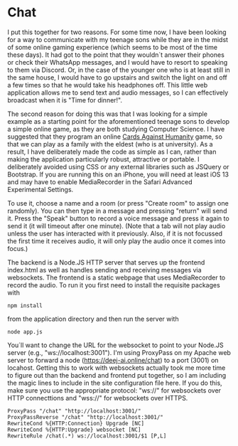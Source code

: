 # Chat

I put this together for two reasons. For some time now, I have been looking for a way to communicate with my teenage sons while they are in the midst of some online gaming experience (which seems to be most of the time these days). It had got to the point that they wouldn´t answer their phones or check their WhatsApp messages, and I would have to resort to speaking to them via Discord. Or, in the case of the younger one who is at least still in the same house, I would have to go upstairs and switch the light on and off a few times so that he would take his headphones off. This little web application allows me to send text and audio messages, so I can effectively broadcast when it is "Time for dinner!".

The second reason for doing this was that I was looking for a simple example as a starting point for the aforementioned teenage sons to develop a simple online game, as they are both studying Computer Science. I have suggested that they program an online [Cards Against Humanity](https://cardsagainsthumanity.com/) game, so that we can play as a family with the eldest (who is at university). As a result, I have deliberately made the code as simple as I can, rather than making the application particularly robust, attractive or portable. I deliberately avoided using CSS or any external libraries such as JSQuery or Bootstrap. If you are running this on an iPhone, you will need at least iOS 13 and may have to enable MediaRecorder in the Safari Advanced Experimental Settings.

To use it, choose a name and a room (or press "Create room" to assign one randomly). You can then type in a message and pressing "return" will send it. Press the "Speak" button to record a voice message and press it again to send it (it will timeout after one minute). (Note that a tab will not play audio unless the user has interacted with it previously. Also, if it is not focussed the first time it receives audio, it will only play the audio once it comes into focus.)

The backend is a Node.JS HTTP server that serves up the frontend index.html as well as handles sending and receiving messages via websockets. The frontend is a static webpage that uses MediaRecorder to record the audio. To run it you first need to install the requisite packages with
```
npm install
```
from the application directory and then run the server with
```
node app.js
```

You´ll want to change the URL for the websocket to point to your Node.JS server (e.g., "ws://localhost:3001"). I'm using ProxyPass on my Apache web server to forward a node (https://deej-ai.online/chat) to a port (3001) on locahost. Getting this to work with websockets actually took me more time to figure out than the backend and frontend put together, so I am including the magic lines to include in the site configuration file here. If you do this, make sure you use the appropriate protocol: "ws://" for websockets over HTTP connecttions and "wss://" for websockets over HTTPS.
```
ProxyPass "/chat" "http://localhost:3001/"
ProxyPassReverse "/chat" "http://localhost:3001/"
RewriteCond %{HTTP:Connection} Upgrade [NC]
RewriteCond %{HTTP:Upgrade} websocket [NC]
RewriteRule /chat(.*) ws://localhost:3001/$1 [P,L]
```
